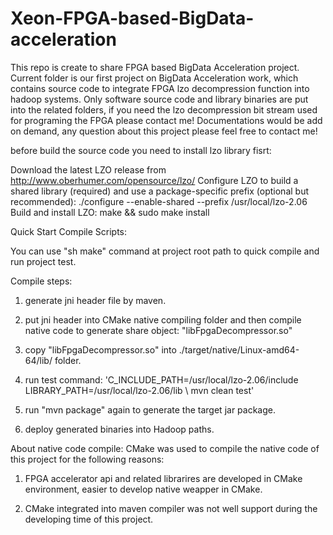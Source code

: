 # Xeon-FPGA-based-BigData-acceleration
This repo is create to share FPGA based BigData Acceleration project.
Current folder is our first project on BigData Acceleration work, which contains source code to integrate FPGA lzo decompression function into hadoop systems.
Only software source code and library binaries are put into the related folders, if you need the lzo decompression bit stream used for programing the FPGA please contact me!
Documentations would be add on demand, any question about this project please feel free to contact me!

before build the source code you need to install lzo library fisrt:

Download the latest LZO release from http://www.oberhumer.com/opensource/lzo/
Configure LZO to build a shared library (required) and use a package-specific prefix (optional but recommended): ./configure --enable-shared --prefix /usr/local/lzo-2.06
Build and install LZO: make && sudo make install


Quick Start Compile Scripts:

You can use "sh make" command at project root path to quick compile and run project test.

Compile steps:

1. generate jni header file by maven.

2. put jni header into CMake native compiling folder and then compile native code to generate share object: "libFpgaDecompressor.so"

3. copy "libFpgaDecompressor.so" into ./target/native/Linux-amd64-64/lib/ folder.

4. run test command: 
    'C_INCLUDE_PATH=/usr/local/lzo-2.06/include \
      LIBRARY_PATH=/usr/local/lzo-2.06/lib \ 
      mvn clean test'

5. run "mvn package" again to generate the target jar package. 

6. deploy generated binaries into Hadoop paths.

About native code compile:
CMake was used to compile the native code of this project for the following reasons:

1. FPGA accelerator api and related librarires are developed in CMake environment, easier to develop native weapper in CMake.   

2. CMake integrated into maven compiler was not well support during the developing time of this project.
